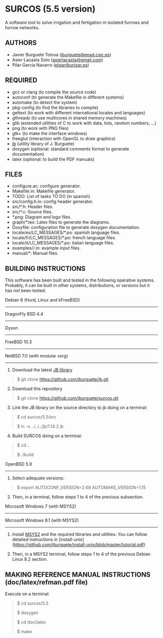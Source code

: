 SURCOS (5.5 version)
====================

A software tool to solve irrigation and fertigation in isolated furrows and
furrow networks.

AUTHORS
-------

* Javier Burguete Tolosa (jburguete@eead.csic.es)
* Asier Lacasta Soto (asierlacasta@gmail.com)
* Pilar García Navarro (pigar@unizar.es)

REQUIRED
--------

* gcc or clang (to compile the source code)
* autoconf (to generate the Makefile in different systems)
* automake (to detect the system)
* pkg-config (to find the libraries to compile)
* gettext (to work with different international locales and languages)
* gthreads (to use multicores in shared memory machines)
* glib (extended utilities of C to work with data, lists, random numbers, ...)
* png (to work with PNG files)
* gtk+ (to make the interface windows)
* freeglut (interaction with OpenGL to draw graphics)
* [jb](https://github.com/jburguete/jb.git) (utility library of J. Burguete)
* doxygen (optional: standard comments format to generate documentation)
* latex (optional: to build the PDF manuals)

FILES
-----

* configure.ac: configure generator.
* Makefile.in: Makefile generator.
* TODO: List of tasks TO DO (in spanish)
* src/config.h.in: config header generator.
* src/*.h: Header files.
* src/*.c: Source files.
* *.png: Diagram and logo files.
* graph/*.tex: Latex files to generate the diagrams.
* Doxyfile: configuration file to generate doxygen documentation.
* locale/es/LC_MESSAGES/*.po: spanish language files.
* locale/fr/LC_MESSAGES/*.po: french language files.
* locale/it/LC_MESSAGES/*.po: italian language files.
* examples/*/*.in: example input files.
* manual/*: Manual files.

BUILDING INSTRUCTIONS
---------------------

This software has been built and tested in the following operative systems.
Probably, it can be built in other systems, distributions, or versions but it
has not been tested.

Debian 8 (Hurd, Linux and kFreeBSD)
___________________________________
DragonFly BSD 4.4
___________________
Dyson
_____
FreeBSD 10.3
____________
NetBSD 7.0 (with modular xorg)
______________________________

1. Download the latest [JB library](https://github.com/jburguete/jb)
> $ git clone https://github.com/jburguete/jb.git

2. Download this repository
> $ git clone https://github.com/jburguete/surcos.git

3. Link the JB library on the source directory to jb doing on a terminal:
> $ cd surcos/5.5/src
>
> $ ln -s ../../../jb/1.14.2 jb

4. Build SURCOS doing on a terminal:
> $ cd ..
>
> $ ./build

OpenBSD 5.9
___________

1. Select adequate versions:
> $ export AUTOCONF_VERSION=2.69 AUTOMAKE_VERSION=1.15

2. Then, in a terminal, follow steps 1 to 4 of the previous subsection.

Microsoft Windows 7 (with MSYS2)
________________________________
Microsoft Windows 8.1 (with MSYS2)
__________________________________

1. Install [MSYS2](http://sourceforge.net/projects/msys2) and the required
libraries and utilities. You can follow detailed instructions in
[install-unix]
(https://github.com/jburguete/install-unix/blob/master/tutorial.pdf)

2. Then, in a MSYS2 terminal, follow steps 1 to 4 of the previous Debian Linux
8.2 section.

MAKING REFERENCE MANUAL INSTRUCTIONS (doc/latex/refman.pdf file)
----------------------------------------------------------------

Execute on a terminal:
> $ cd surcos/5.5
>
> $ doxygen
>
> $ cd doc/latex
>
> $ make
